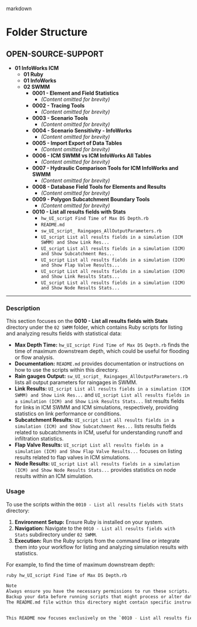 
markdown
# Folder Structure

## OPEN-SOURCE-SUPPORT
- **01 InfoWorks ICM**
  - **01 Ruby**
  - **01 InfoWorks**
  - **02 SWMM**
    - **0001 - Element and Field Statistics**
      - *(Content omitted for brevity)*
    - **0002 - Tracing Tools**
      - *(Content omitted for brevity)*
    - **0003 - Scenario Tools**
      - *(Content omitted for brevity)*
    - **0004 - Scenario Sensitivity - InfoWorks**
      - *(Content omitted for brevity)*
    - **0005 - Import Export of Data Tables**
      - *(Content omitted for brevity)*
    - **0006 - ICM SWMM vs ICM InfoWorks All Tables**
      - *(Content omitted for brevity)*
    - **0007 - Hydraulic Comparison Tools for ICM InfoWorks and SWMM**
      - *(Content omitted for brevity)*
    - **0008 - Database Field Tools for Elements and Results**
      - *(Content omitted for brevity)*
    - **0009 - Polygon Subcatchment Boundary Tools**
      - *(Content omitted for brevity)*
    - **0010 - List all results fields with Stats**
      - `hw_UI_script Find Time of Max DS Depth.rb`
      - `README.md`
      - `sw_UI_script_ Raingages_AllOutputParameters.rb`
      - `UI_script List all results fields in a simulation (ICM SWMM) and Show Link Res...`
      - `UI_script List all results fields in a simulation (ICM) and Show Subcatchment Res...`
      - `UI_script List all results fields in a simulation (ICM) and Show Flap Valve Results...`
      - `UI_script List all results fields in a simulation (ICM) and Show Link Results Stats...`
      - `UI_script List all results fields in a simulation (ICM) and Show Node Results Stats...`

---

### Description

This section focuses on the **0010 - List all results fields with Stats** directory under the `02 SWMM` folder, which contains Ruby scripts for listing and analyzing results fields with statistical data:

- **Max Depth Time:** `hw_UI_script Find Time of Max DS Depth.rb` finds the time of maximum downstream depth, which could be useful for flooding or flow analysis.
- **Documentation:** `README.md` provides documentation or instructions on how to use the scripts within this directory.
- **Rain gauges Output:** `sw_UI_script_ Raingages_AllOutputParameters.rb` lists all output parameters for raingages in SWMM.
- **Link Results:** `UI_script List all results fields in a simulation (ICM SWMM) and Show Link Res...` and `UI_script List all results fields in a simulation (ICM) and Show Link Results Stats...` list results fields for links in ICM SWMM and ICM simulations, respectively, providing statistics on link performance or conditions.
- **Subcatchment Results:** `UI_script List all results fields in a simulation (ICM) and Show Subcatchment Res...` lists results fields related to subcatchments in ICM, useful for understanding runoff and infiltration statistics.
- **Flap Valve Results:** `UI_script List all results fields in a simulation (ICM) and Show Flap Valve Results...` focuses on listing results related to flap valves in ICM simulations.
- **Node Results:** `UI_script List all results fields in a simulation (ICM) and Show Node Results Stats...` provides statistics on node results within an ICM simulation.

### Usage

To use the scripts within the `0010 - List all results fields with Stats` directory:

1. **Environment Setup:** Ensure Ruby is installed on your system.
2. **Navigation:** Navigate to the `0010 - List all results fields with Stats` subdirectory under `02 SWMM`.
3. **Execution:** Run the Ruby scripts from the command line or integrate them into your workflow for listing and analyzing simulation results with statistics.

For example, to find the time of maximum downstream depth:
```sh
ruby hw_UI_script Find Time of Max DS Depth.rb

Note
Always ensure you have the necessary permissions to run these scripts.
Backup your data before running scripts that might process or alter datasets.
The README.md file within this directory might contain specific instructions, notes, or prerequisites for running these statistical analysis scripts.


This README now focuses exclusively on the `0010 - List all results fields with Stats` folder, detailing its contents and usage.  